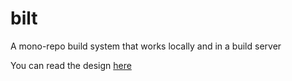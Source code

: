 # bilt

A mono-repo build system that works locally and in a build server

You can read the design [here](docs/design.md)

